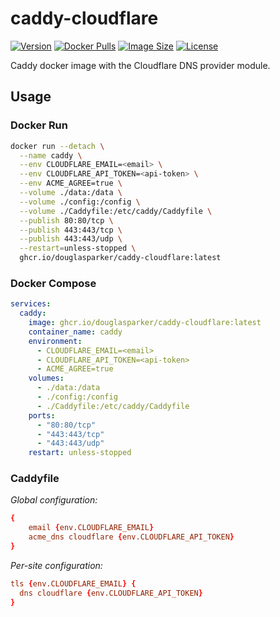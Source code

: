 # caddy-cloudflare

[![Version](https://img.shields.io/docker/v/douglasparker/caddy-cloudflare?style=flat-square&sort=semver)](https://hub.docker.com/r/douglasparker/caddy-cloudflare)
[![Docker Pulls](https://img.shields.io/docker/pulls/douglasparker/caddy-cloudflare?style=flat-square)](https://hub.docker.com/r/douglasparker/caddy-cloudflare)
[![Image Size](https://img.shields.io/docker/image-size/douglasparker/caddy-cloudflare?style=flat-square)](https://hub.docker.com/r/douglasparker/caddy-cloudflare)
[![License](https://img.shields.io/github/license/douglasparker/caddy-cloudflare?style=flat-square)](https://github.com/douglasparker/caddy-cloudflare/blob/main/LICENSE.md)

Caddy docker image with the Cloudflare DNS provider module.

## Usage

### Docker Run

```bash
docker run --detach \
  --name caddy \
  --env CLOUDFLARE_EMAIL=<email> \
  --env CLOUDFLARE_API_TOKEN=<api-token> \
  --env ACME_AGREE=true \
  --volume ./data:/data \
  --volume ./config:/config \
  --volume ./Caddyfile:/etc/caddy/Caddyfile \
  --publish 80:80/tcp \
  --publish 443:443/tcp \
  --publish 443:443/udp \
  --restart=unless-stopped \
  ghcr.io/douglasparker/caddy-cloudflare:latest
```

### Docker Compose

```yaml
services:
  caddy:
    image: ghcr.io/douglasparker/caddy-cloudflare:latest
    container_name: caddy
    environment:
      - CLOUDFLARE_EMAIL=<email>
      - CLOUDFLARE_API_TOKEN=<api-token>
      - ACME_AGREE=true
    volumes:
      - ./data:/data
      - ./config:/config
      - ./Caddyfile:/etc/caddy/Caddyfile
    ports:
      - "80:80/tcp"
      - "443:443/tcp"
      - "443:443/udp"
    restart: unless-stopped
```

### Caddyfile

*Global configuration:*

```conf
{
    email {env.CLOUDFLARE_EMAIL}
    acme_dns cloudflare {env.CLOUDFLARE_API_TOKEN}
}
```

*Per-site configuration:*

```conf
tls {env.CLOUDFLARE_EMAIL} { 
  dns cloudflare {env.CLOUDFLARE_API_TOKEN}
}
```